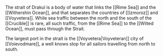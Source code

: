 The strait of Drakul is a body of water that links the [[Rime Sea]] and the [[Withershin Ocean]], and that separates the countries of [[Izmoroz]] and [[Voyvetera]]. While sea traffic between the north and the south of the [[Crucible]] is rare, all such traffic, from the [[Rime Sea]] to the [[Wilted Ocean]], must pass through the Strait.

The largest port in the strait is the [[Voyvetera|Voyveteran]] city of [[Voievodmare]], a well knows stop for all sailors travelling from north to south.